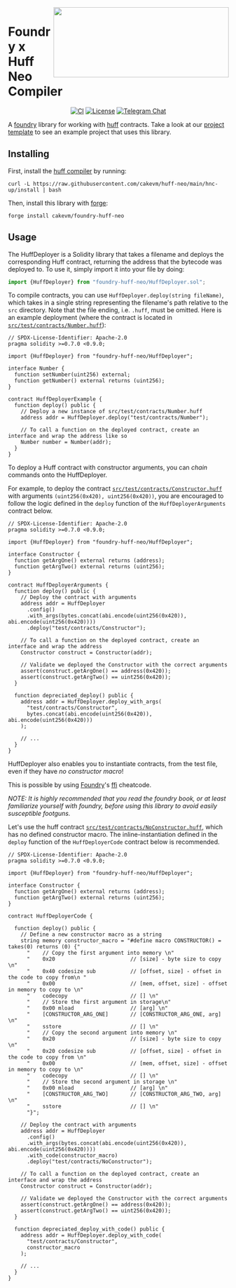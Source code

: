 <img align="right" width="400" height="160" top="140" src="./assets/foundry_huff_banner.jpg">


# Foundry x Huff Neo Compiler
<div align="center">

[![CI](https://github.com/cakevm/foundry-huff-neo/actions/workflows/ci.yaml/badge.svg)](https://github.com/cakevm/foundry-huff-neo/actions/workflows/ci.yaml) [![License](https://img.shields.io/badge/License-Apache_2.0-blue.svg)](https://opensource.org/licenses/Apache-2.0) [![Telegram Chat][tg-badge]][tg-url] 

[tg-badge]: https://img.shields.io/badge/telegram-huff_neo-2CA5E0?style=plastic&logo=telegram
[tg-url]: https://t.me/huff_neo

</div>

A [foundry](https://github.com/foundry-rs/foundry) library for working with [huff](https://github.com/huff-language/huff-rs) contracts. Take a look at our [project template](https://github.com/huff-language/huff-project-template) to see an example project that uses this library.


## Installing

First, install the [huff compiler](https://github.com/huff-language/huff-rs) by running:
```
curl -L https://raw.githubusercontent.com/cakevm/huff-neo/main/hnc-up/install | bash
```

Then, install this library with [forge](https://github.com/foundry-rs/foundry):
```
forge install cakevm/foundry-huff-neo
```


## Usage

The HuffDeployer is a Solidity library that takes a filename and deploys the corresponding Huff contract, returning the address that the bytecode was deployed to. To use it, simply import it into your file by doing:

```js
import {HuffDeployer} from "foundry-huff-neo/HuffDeployer.sol";
```

To compile contracts, you can use `HuffDeployer.deploy(string fileName)`, which takes in a single string representing the filename's path relative to the `src` directory. Note that the file ending, i.e. `.huff`, must be omitted.
Here is an example deployment (where the contract is located in [`src/test/contracts/Number.huff`](./src/test/contracts/Number.huff)):

```solidity
// SPDX-License-Identifier: Apache-2.0
pragma solidity >=0.7.0 <0.9.0;

import {HuffDeployer} from "foundry-huff-neo/HuffDeployer";

interface Number {
  function setNumber(uint256) external;
  function getNumber() external returns (uint256);
}

contract HuffDeployerExample {
  function deploy() public {
    // Deploy a new instance of src/test/contracts/Number.huff
    address addr = HuffDeployer.deploy("test/contracts/Number");

    // To call a function on the deployed contract, create an interface and wrap the address like so
    Number number = Number(addr);
  }
}
```

To deploy a Huff contract with constructor arguments, you can _chain_ commands onto the HuffDeployer.

For example, to deploy the contract [`src/test/contracts/Constructor.huff`](src/test/contracts/Constructor.huff) with arguments `(uint256(0x420), uint256(0x420))`, you are encouraged to follow the logic defined in the `deploy` function of the `HuffDeployerArguments` contract below.

```solidity
// SPDX-License-Identifier: Apache-2.0
pragma solidity >=0.7.0 <0.9.0;

import {HuffDeployer} from "foundry-huff-neo/HuffDeployer";

interface Constructor {
  function getArgOne() external returns (address);
  function getArgTwo() external returns (uint256);
}

contract HuffDeployerArguments {
  function deploy() public {
    // Deploy the contract with arguments
    address addr = HuffDeployer
      .config()
      .with_args(bytes.concat(abi.encode(uint256(0x420)), abi.encode(uint256(0x420))))
      .deploy("test/contracts/Constructor");

    // To call a function on the deployed contract, create an interface and wrap the address
    Constructor construct = Constructor(addr);

    // Validate we deployed the Constructor with the correct arguments
    assert(construct.getArgOne() == address(0x420));
    assert(construct.getArgTwo() == uint256(0x420));
  }

  function depreciated_deploy() public {
    address addr = HuffDeployer.deploy_with_args(
      "test/contracts/Constructor",
      bytes.concat(abi.encode(uint256(0x420)), abi.encode(uint256(0x420)))
    );

    // ...
  }
}
```

HuffDeployer also enables you to instantiate contracts, from the test file, even if they have _no constructor macro_!

This is possible by using [Foundry](https://github.com/foundry-rs/foundry)'s [ffi](https://book.getfoundry.sh/cheatcodes/ffi.html) cheatcode.

_NOTE: It is highly recommended that you read the foundry book, or at least familiarize yourself with foundry, before using this library to avoid easily susceptible footguns._

Let's use the huff contract [`src/test/contracts/NoConstructor.huff`](./src/test/contracts/NoConstructor.huff), which has no defined constructor macro. The inline-instantiation defined in the `deploy` function of the `HuffDeployerCode` contract below is recommended.

```solidity
// SPDX-License-Identifier: Apache-2.0
pragma solidity >=0.7.0 <0.9.0;

import {HuffDeployer} from "foundry-huff-neo/HuffDeployer";

interface Constructor {
  function getArgOne() external returns (address);
  function getArgTwo() external returns (uint256);
}

contract HuffDeployerCode {

  function deploy() public {
    // Define a new constructor macro as a string
    string memory constructor_macro = "#define macro CONSTRUCTOR() = takes(0) returns (0) {"
      "    // Copy the first argument into memory \n"
      "    0x20                        // [size] - byte size to copy \n"
      "    0x40 codesize sub           // [offset, size] - offset in the code to copy from\n "
      "    0x00                        // [mem, offset, size] - offset in memory to copy to \n"
      "    codecopy                    // [] \n"
      "    // Store the first argument in storage\n"
      "    0x00 mload                  // [arg] \n"
      "    [CONSTRUCTOR_ARG_ONE]       // [CONSTRUCTOR_ARG_ONE, arg] \n"
      "    sstore                      // [] \n"
      "    // Copy the second argument into memory \n"
      "    0x20                        // [size] - byte size to copy \n"
      "    0x20 codesize sub           // [offset, size] - offset in the code to copy from \n"
      "    0x00                        // [mem, offset, size] - offset in memory to copy to \n"
      "    codecopy                    // [] \n"
      "    // Store the second argument in storage \n"
      "    0x00 mload                  // [arg] \n"
      "    [CONSTRUCTOR_ARG_TWO]       // [CONSTRUCTOR_ARG_TWO, arg] \n"
      "    sstore                      // [] \n"
      "}";

    // Deploy the contract with arguments
    address addr = HuffDeployer
      .config()
      .with_args(bytes.concat(abi.encode(uint256(0x420)), abi.encode(uint256(0x420))))
      .with_code(constructor_macro)
      .deploy("test/contracts/NoConstructor");

    // To call a function on the deployed contract, create an interface and wrap the address
    Constructor construct = Constructor(addr);

    // Validate we deployed the Constructor with the correct arguments
    assert(construct.getArgOne() == address(0x420));
    assert(construct.getArgTwo() == uint256(0x420));
  }

  function depreciated_deploy_with_code() public {
    address addr = HuffDeployer.deploy_with_code(
      "test/contracts/Constructor",
      constructor_macro
    );

    // ...
  }
}
```
